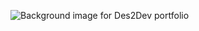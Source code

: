 ![Background image for Des2Dev portfolio](https://images.unsplash.com/photo-1517694712202-14dd9538aa97?ixlib=rb-1.2.1&auto=format&fit=crop&w=750&q=80)
